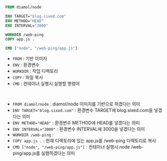 ```dockerfile
FROM diamol/node

ENV TARGET="blog.sixed.com"
ENV METHOD="HEAD"
ENV INTERVAL="3000"

WORKDIR /web-ping
COPY app.js .

CMD ["node", "/web-ping/app.js"]
```


- `FROM` : 기반 이미지
- `ENV` : 환경변수
- `WORKDIR` : 작업 디렉토리
- `COPY` : 파일 복사
- `CMD` : 컨테이너 실행시 실행할 명령어

<br/>

- `FROM diamol/node` : diamol/node 이미지를 기반으로 하겠다는 의미
- `ENV TARGET="blog.sixed.com"` : 환경변수 TARGET에 blog.sixed.com을 넣겠다는 의미
- `ENV METHOD="HEAD"` : 환경변수 METHOD에 HEAD를 넣겠다는 의미
- `ENV INTERVAL="3000"` : 환경변수 INTERVAL에 3000을 넣겠다는 의미
- `WORKDIR /web-ping` :
- `COPY app.js .` : 현재 디렉토리에 있는 app.js를 /web-ping 디렉토리로 복사
- `CMD ["node", "/web-ping/app.js"]` : 컨테이너 실행시 node /web-ping/app.js를 실행하겠다는 의미

<br/>